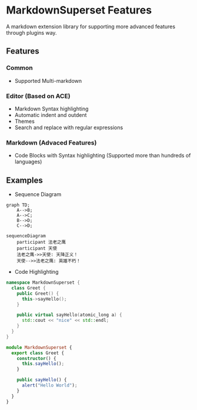 MarkdownSuperset Features
============================
A markdown extension library for supporting more advanced features through plugins way.


Features
--------

### Common
* Supported Multi-markdown

### Editor (Based on ACE)
* Markdown Syntax highlighting
* Automatic indent and outdent
* Themes
* Search and replace with regular expressions

### Markdown (Advaced Features)
* Code Blocks with Syntax highlighting (Supported more than hundreds of languages)


Examples
--------

* Sequence Diagram
```
graph TD;
    A-->B;
    A-->C;
    B-->D;
    C-->D;
```

```
sequenceDiagram
    participant 法老之鹰
    participant 天使
    法老之鹰->>天使: 天降正义！
    天使-->>法老之鹰: 英雄不朽！
```


* Code Highlighting

```cpp
namespace MarkdownSuperset {
  class Greet {
    public Greet() {
      this->sayHello();
    }

    public virtual sayHello(atomic_long a) {
      std::cout << "nice" << std::endl;
    }
  }
}
```

```typescript
module MarkdownSuperset {
  export class Greet {
    constructor() {
      this.sayHello();
    }

    public sayHello() {
      alert("Hello World");
    }
  }
}
```